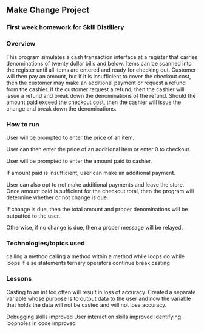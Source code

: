 ## Make Change Project

### First week homework for Skill Distillery

### Overview

This program simulates a cash transaction interface at a register
that carries denominations of twenty dollar bills and below. Items can be
scanned into the register until all items are entered and ready for checking
out. Customer will then pay an amount, but if it is insufficient to cover
the checkout cost, then the customer may make an additional payment or request
a refund from the cashier. If the customer request a refund, then the cashier
will issue a refund and break down the denominations of the refund. Should the
amount paid exceed the checkout cost, then the cashier will issue the change
and break down the denominations.

### How to run

User will be prompted to enter the price of an item.

User can then enter the price of an additional item or enter 0 to checkout.

User will be prompted to enter the amount paid to cashier.

If amount paid is insufficient, user can make an additional payment.

User can also opt to not make additional payments and leave the store.
Once amount paid is sufficient for the checkout total, then the program
will determine whether or not change is due.

If change is due, then the total amount and proper denominations will be
outputted to the user.

Otherwise, if no change is due, then a proper message will be relayed.

### Technologies/topics used

calling a method
calling a method within a method
while loops
do while loops
if else statements
ternary operators
continue
break
casting

### Lessons

Casting to an int too often will result in loss of accuracy. Created a
separate variable whose purpose is to output data to the user and now
the variable that holds the data will not be casted and will not lose accuracy.

Debugging skills improved
User interaction skills improved
Identifying loopholes in code improved
